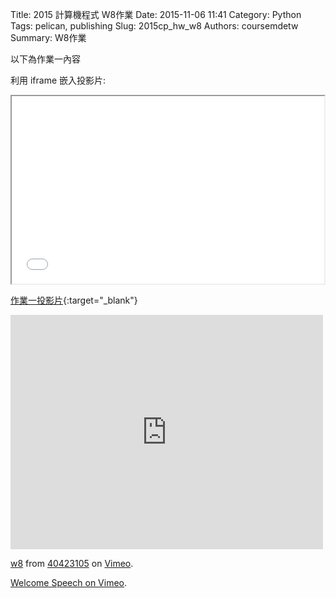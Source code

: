 Title: 2015 計算機程式 W8作業
Date: 2015-11-06 11:41
Category: Python
Tags: pelican, publishing
Slug: 2015cp_hw_w8
Authors: coursemdetw
Summary: W8作業

以下為作業一內容

利用 iframe 嵌入投影片:

<iframe src="40423105_cp_w8_p.html" width="500" height="300"></iframe>

[作業一投影片](40423105_cp_w8_p.html){:target="_blank"}
<iframe src="https://player.vimeo.com/video/145731008" width="500" height="375" frameborder="0" webkitallowfullscreen mozallowfullscreen allowfullscreen></iframe> <p><a href="https://vimeo.com/145731008">w8</a> from <a href="https://vimeo.com/user44512429">40423105</a> on <a href="https://vimeo.com">Vimeo</a>.</p>

<p><a href="https://vimeo.com/137724068">Welcome Speech on <a href="https://vimeo.com">Vimeo</a>.</p>